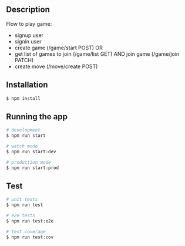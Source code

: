 ## Description

Flow to play game:

- signup user
- signin user
- create game (/game/start POST) OR
- get list of games to join (/game/list GET) AND join game (/game/join PATCH)
- create move (/move/create POST)

## Installation

```bash
$ npm install
```

## Running the app

```bash
# development
$ npm run start

# watch mode
$ npm run start:dev

# production mode
$ npm run start:prod
```

## Test

```bash
# unit tests
$ npm run test

# e2e tests
$ npm run test:e2e

# test coverage
$ npm run test:cov
```
